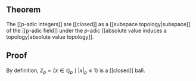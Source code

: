 ## Theorem
The [[p-adic integers]] are [[closed]] as a [[subspace topology|subspace]] of the [[p-adic field]] under the $p$-adic [[absolute value induces a topology|absolute value topology]].
## Proof
By definition, $\mathbb Z_p =\{x\in\mathbb Q_p\mid |x|_p \leq 1\}$ is a [[closed]] ball. 